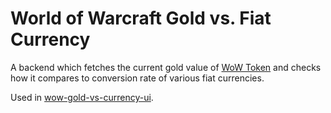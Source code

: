 # World of Warcraft Gold vs. Fiat Currency

A backend which fetches the current gold value of [WoW Token](https://us.shop.battle.net/en-us/product/world-of-warcraft-token) and checks how it compares to conversion rate of various fiat currencies.

Used in [wow-gold-vs-currency-ui](https://github.com/kolyasapphire/wow-gold-vs-currency-ui).
